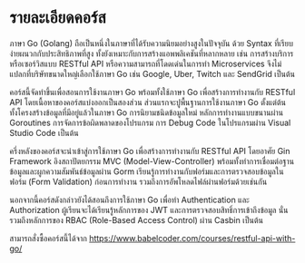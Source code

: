 # รายละเอียดคอร์ส

ภาษา Go (Golang) ถือเป็นหนึ่งในภาษาที่ได้รับความนิยมอย่างสูงในปัจจุบัน ด้วย Syntax ที่เรียบง่ายผนวกกับประสิทธิภาพที่สูง ทั้งยังเหมาะกับการสร้างแอพพลิเคชันที่หลากหลาย เช่น การสร้างบริการหรือเซอร์วิสแบบ RESTful API หรือความสามารถที่โดดเด่นในการทำ Microservices จึงไม่แปลกที่บริษัทขนาดใหญ่เลือกใช้ภาษา Go เช่น Google, Uber, Twitch และ SendGrid เป็นต้น

คอร์สนี้จัดทำขึ้นเพื่อสอนการใช้งานภาษา Go พร้อมทั้งใช้ภาษา Go เพื่อสร้างการทำงานกับ RESTful API โดยเนื้อหาของคอร์สแบ่งออกเป็นสองส่วน ส่วนแรกจะปูพื้นฐานการใช้งานภาษา Go ตั้งแต่ต้น ทั้งโครงสร้างข้อมูลที่มีอยู่แล้วในภาษา Go การนิยามชนิดข้อมูลใหม่ หลักการทำงานแบบขนานผ่าน Goroutines การจัดการข้อผิดพลาดของโปรแกรม การ Debug Code ในโปรแกรมผ่าน Visual Studio Code เป็นต้น

ครึ่งหลังของคอร์สจะนำเข้าสู่การใช้ภาษา Go เพื่อสร้างการทำงานกับ RESTful API โดยอาศัย Gin Framework อิงสถาปัตยกรรม MVC (Model-View-Controller) พร้อมทั้งทำการเชื่อมต่อฐานข้อมูลและผูกความสัมพันธ์ข้อมูลผ่าน Gorm เรียนรู้การทำงานกับฟอร์มและการตรวจสอบข้อมูลในฟอร์ม (Form Validation) ก่อนการทำงาน รวมถึงการอัพโหลดไฟล์ผ่านฟอร์มด้วยเช่นกัน

นอกจากนี้คอร์สดังกล่าวยังได้สอนถึงการใช้ภาษา Go เพื่อทำ Authentication และ Authorization ผู้เรียนจะได้เรียนรู้หลักการของ JWT และการตรวจสอบสิทธิ์การเข้าถึงข้อมูล นั่นรวมถึงหลักการของ RBAC (Role-Based Access Control) ผ่าน Casbin เป็นต้น

สามารถสั่งซื้อคอร์สนี้ได้จาก https://www.babelcoder.com/courses/restful-api-with-go/
